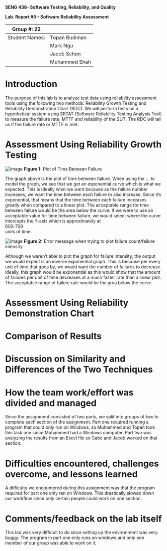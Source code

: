 **SENG 438- Software Testing, Reliability, and Quality**

**Lab. Report \#5 – Software Reliability Assessment**

| Group \#: 22       |  |
|-----------------|---|
| Student Names:  |  Topan Budiman |
|                 |  Mark Ngu |
|                 |  Jacob Schon |
|                 |  Muhammed Shah |


# Introduction

The purpose of this lab is to analyze test data using reliability assessment tools using the following two methods: Reliability Growth Testing and Reliability Demonstration Chart (RDC). We will perform tests on a hypothetical system using SRTAT (Software Reliability Testing Analysis Tool) to measure the failure rate, MTTF and reliability of the SUT. The RDC will tell us if the failure rate or MTTF is met.

# Assessment Using Reliability Growth Testing 

![image](https://user-images.githubusercontent.com/65151396/229208958-d5644f1b-07ca-42d1-8de0-6e70d881ef82.png)
**Figure 1:** Plot of Time Between Failure

The graph above is the plot of time between failure. When using the … to model the graph, we see that we get an exponential curve which is what we expected. This is ideally what we want because as the failure number increases, we want the time between each failure to also increase. Since it’s exponential, that means that the time between each failure increases greatly when compared to a linear plot. The acceptable range for time between failure would be the area below the curve. If we were to use an acceptable value for time between failure, we would select where the curve intercepts the Y-axis which is approximately at <br>600-700</br> units of time.

![image](https://user-images.githubusercontent.com/65151396/229209237-7371a4c8-1ad8-492c-bd5e-4813aa06d4d5.png)
**Figure 2:** Error message when trying to plot failure count/failure intensity

Although we weren’t able to plot the graph for failure intensity, the output we would expect is an inverse exponential graph. This is because per every unit of time that goes by, we would want the number of failures to decrease. Ideally, this graph would be exponential as this would show that the amount of failures per unit of time decreases at a much faster rate than a linear plot. The acceptable range of failure rate would be the area below the curve. 

# Assessment Using Reliability Demonstration Chart 

# Comparison of Results

# Discussion on Similarity and Differences of the Two Techniques

# How the team work/effort was divided and managed

Since the assignment consisted of two parts, we split into groups of two to complete each section of the assignment. Part one required running a program that could only run on Windows, so Muhammed and Topan took this task one since Muhammed had a Windows computer. Part two was analyzing the results from an Excel file so Gabe and Jacob worked on that section.

# Difficulties encountered, challenges overcome, and lessons learned

A difficulty we encountered during this assignment was that the program required for part one only ran on Windows. This drastically slowed down our workflow since only certain people could work on one section.

# Comments/feedback on the lab itself

This lab was very difficult to do since setting up the environment was very buggy. The program in part one only runs on windows and only one member of our group was able to work on it. 

